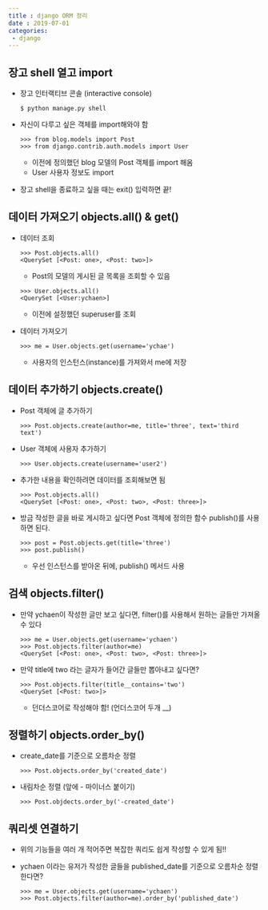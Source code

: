```yaml
---
title : django ORM 정리
date : 2019-07-01
categories:
 - django
---
```




## 장고 shell 열고 import

- 장고 인터랙티브 콘솔 (interactive console)

  ```shell
  $ python manage.py shell
  ```

- 자신이 다루고 싶은 객체를 import해와야 함

  ```shell
  >>> from blog.models import Post
  >>> from django.contrib.auth.models import User
  ```

  - 이전에 정의했던 blog 모델의 Post 객체를 import 해옴
  - User 사용자 정보도 import

- 장고 shell을 종료하고 싶을 때는 exit() 입력하면 끝!



## 데이터 가져오기 objects.all() & get()

- 데이터 조회

  ```shell
  >>> Post.objects.all()
  <QuerySet [<Post: one>, <Post: two>]>
  ```

  - Post의 모델의 게시된 글 목록을 조회할 수 있음

  ```shell
  >>> User.objects.all()
  <QuerySet [<User:ychaen>]
  ```

  - 이전에 설정했던 superuser를 조회

- 데이터 가져오기

  ```shell
  >>> me = User.objects.get(username='ychae')
  ```

  - 사용자의 인스턴스(instance)를 가져와서 me에 저장



## 데이터 추가하기 objects.create()

- Post 객체에 글 추가하기

  ```shell
  >>> Post.objects.create(author=me, title='three', text='third text')
  ```

- User 객체에 사용자 추가하기

  ```shell
  >>> User.objects.create(username='user2')
  ```

- 추가한 내용을 확인하려면 데이터를 조회해보면 됨

  ```shell
  >>> Post.objects.all()
  <QuerySet [<Post: one>, <Post: two>, <Post: three>]>
  ```

- 방금 작성한 글을 바로 게시하고 싶다면 Post 객체에 정의한 함수 publish()를 사용하면 된다.

  ```shell
  >>> post = Post.objects.get(title='three')
  >>> post.publish()
  ```

  - 우선 인스턴스를 받아온 뒤에, publish() 메서드 사용



## 검색 objects.filter()

- 만약 ychaen이 작성한 글만 보고 싶다면, filter()를 사용해서 원하는 글들만 가져올 수 있다

  ```shell
  >>> me = User.objects.get(username='ychaen')
  >>> Post.objects.filter(author=me)
  <QuerySet [<Post: one>, <Post: two>, <Post: three>]>
  ```

- 만약 title에 two 라는 글자가 들어간 글들만 뽑아내고 싶다면?

  ```shell
  >>> Post.objects.filter(title__contains='two')
  <QuerySet [<Post: two>]>
  ```

  - 던더스코어로 작성해야 함! (언더스코어 두개 __)



## 정렬하기 objects.order_by()

- create_date를 기준으로 오름차순 정렬

  ```shell
  >>> Post.objects.order_by('created_date')
  ```

- 내림차순 정렬 (앞에 - 마이너스 붙이기)

  ```shell
  >>> Post.objdects.order_by('-created_date')
  ```

  



## 쿼리셋 연결하기

- 위의 기능들을 여러 개 적어주면 복잡한 쿼리도 쉽게 작성할 수 있게 됨!!

- ychaen 이라는 유저가 작성한 글들을 published_date를 기준으로 오름차순 정렬한다면?

  ```shell
  >>> me = User.objects.get(username='ychaen')
  >>> Post.objects.filter(author=me).order_by('published_date')
  ```

  